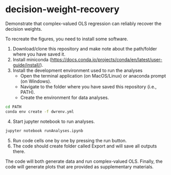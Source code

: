 # decision-weight-recovery
Demonstrate that complex-valued OLS regression can reliably recover the decision weights.

To recreate the figures, you need to install some software.  
1. Download/clone this repository and make note about the path/folder where you have saved it.  
2. Install miniconda (https://docs.conda.io/projects/conda/en/latest/user-guide/install/).  
3. Install the development environment used to run the analyses  
    - Open the terminal application (on MacOS/Linux) or anaconda prompt (on Windows).  
    - Navigate to the folder where you have saved this repository (i.e., PATH).  
    - Create the environment for data analyses.  
```sh
cd PATH
conda env create -f dwrenv.yml
```
4. Start jupyter notebook to run analyses.
```sh
jupyter notebook runAnalyses.ipynb
``` 
5. Run code cells one by one by pressing the run button.
6. The code should create folder called Export and will save all outputs there.

The code will both generate data and run complex-valued OLS.
Finally, the code will generate plots that are provided as supplementary materials.